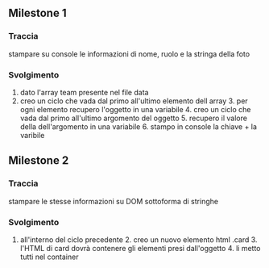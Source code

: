 ## Milestone 1
### Traccia

stampare su console le informazioni di nome, ruolo e la stringa della foto

### Svolgimento

1. dato l'array team presente nel file data
2. creo un ciclo che vada dal primo all'ultimo elemento dell array
    3. per ogni elemento recupero l'oggetto in una variabile
    4. creo un ciclo che vada dal primo all'ultimo argomento del oggetto
        5. recupero il valore della dell'argomento in una variabile
        6. stampo in console la chiave + la varibile

## Milestone 2
### Traccia

stampare le stesse informazioni su DOM sottoforma di stringhe

### Svolgimento
1. all'interno del ciclo precedente
    2. creo un nuovo elemento html .card
    3. l'HTML di card dovrà contenere gli elementi presi dall'oggetto
    4. li metto tutti nel container